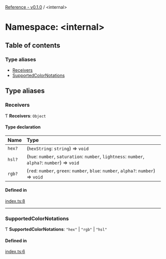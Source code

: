 [Reference - v0.1.0](../README.md) / <internal\>

# Namespace: <internal\>

## Table of contents

### Type aliases

- [Receivers](internal_.md#receivers)
- [SupportedColorNotations](internal_.md#supportedcolornotations)

## Type aliases

### Receivers

Ƭ **Receivers**: `Object`

#### Type declaration

| Name | Type |
| :------ | :------ |
| `hex?` | (`hexString`: `string`) => `void` |
| `hsl?` | (`hue`: `number`, `saturation`: `number`, `lightness`: `number`, `alpha?`: `number`) => `void` |
| `rgb?` | (`red`: `number`, `green`: `number`, `blue`: `number`, `alpha?`: `number`) => `void` |

#### Defined in

[index.ts:8](https://github.com/loucadufault/uuid-color/blob/1d2a5c0/src/index.ts#L8)

___

### SupportedColorNotations

Ƭ **SupportedColorNotations**: ``"hex"`` \| ``"rgb"`` \| ``"hsl"``

#### Defined in

[index.ts:6](https://github.com/loucadufault/uuid-color/blob/1d2a5c0/src/index.ts#L6)

